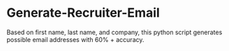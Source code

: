 # Generate-Recruiter-Email
Based on first name, last name, and company, this python script generates possible email addresses with 60% + accuracy.
